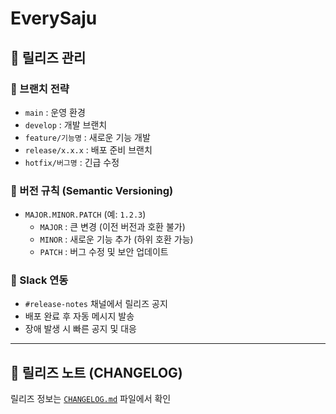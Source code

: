 # EverySaju

## 📌 릴리즈 관리

### 🔹 브랜치 전략
- `main` : 운영 환경
- `develop` : 개발 브랜치
- `feature/기능명` : 새로운 기능 개발
- `release/x.x.x` : 배포 준비 브랜치
- `hotfix/버그명` : 긴급 수정

### 🔹 버전 규칙 (Semantic Versioning)
- `MAJOR.MINOR.PATCH` (예: `1.2.3`)
  - `MAJOR` : 큰 변경 (이전 버전과 호환 불가)
  - `MINOR` : 새로운 기능 추가 (하위 호환 가능)
  - `PATCH` : 버그 수정 및 보안 업데이트


### 🔹 Slack 연동
- `#release-notes` 채널에서 릴리즈 공지
- 배포 완료 후 자동 메시지 발송
- 장애 발생 시 빠른 공지 및 대응

---

## 📌 릴리즈 노트 (CHANGELOG)
릴리즈 정보는 [`CHANGELOG.md`](./CHANGELOG.md) 파일에서 확인
